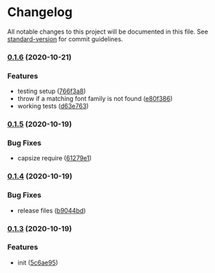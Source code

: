 # Changelog

All notable changes to this project will be documented in this file. See [standard-version](https://github.com/conventional-changelog/standard-version) for commit guidelines.

### [0.1.6](https://github.com/asyarb/tailwind-capsize/compare/v0.1.5...v0.1.6) (2020-10-21)


### Features

* testing setup ([766f3a8](https://github.com/asyarb/tailwind-capsize/commit/766f3a81dae9225520498abaff778a2cb28097bb))
* throw if a matching font family is not found ([e80f386](https://github.com/asyarb/tailwind-capsize/commit/e80f38681a31f94b6f51b9a3e48bcef33387a39c))
* working tests ([d63e763](https://github.com/asyarb/tailwind-capsize/commit/d63e76376a7db710c12622f3ae14c2aa062fd0d2))

### [0.1.5](https://github.com/asyarb/tailwind-capsize/compare/v0.1.4...v0.1.5) (2020-10-19)


### Bug Fixes

* capsize require ([61279e1](https://github.com/asyarb/tailwind-capsize/commit/61279e18b18f1eb5b4a8d694e99112fcbd652944))

### [0.1.4](https://github.com/asyarb/tailwind-capsize/compare/v0.1.3...v0.1.4) (2020-10-19)


### Bug Fixes

* release files ([b9044bd](https://github.com/asyarb/tailwind-capsize/commit/b9044bdaced6ce405ca2daeda3438daeb8632ef9))

### [0.1.3](https://github.com/asyarb/tailwind-capsize/compare/v0.1.2...v0.1.3) (2020-10-19)

### Features

- init ([5c6ae95](https://github.com/asyarb/tailwind-capsize/commit/5c6ae9538ac3d9ca72d2245e77eddb48b2845987))
